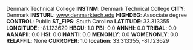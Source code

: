
Denmark Technical College
**INSTNM**: Denmark Technical College
**CITY**: Denmark
**INSTURL**: www.denmarktech.edu
**HIGHDEG**: Associate degree
**CONTROL**: Public
**ST_FIPS**: South Carolina
**LATITUDE**: 33.313355
**LONGITUDE**: -81.123629
**HBCU**: 1.0
**PBI**: 0.0
**ANNHI**: 0.0
**TRIBAL**: 0.0
**AANAPII**: 0.0
**HSI**: 0.0
**NANTI**: 0.0
**MENONLY**: 0.0
**WOMENONLY**: 0.0
**RELAFFIL**: None
**CURROPER**: 1.0
**location**: 33.313355, -81.123629